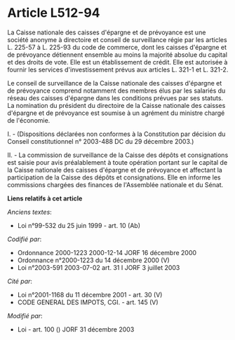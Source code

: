 # Article L512-94

La Caisse nationale des caisses d'épargne et de prévoyance est une société anonyme à directoire et conseil de surveillance
régie par les articles L. 225-57 à L. 225-93 du code de commerce, dont les caisses d'épargne et de prévoyance détiennent
ensemble au moins la majorité absolue du capital et des droits de vote. Elle est un établissement de crédit. Elle est
autorisée à fournir les services d'investissement prévus aux articles L. 321-1 et L. 321-2.

Le conseil de surveillance de la Caisse nationale des caisses d'épargne et de prévoyance comprend notamment des membres élus
par les salariés du réseau des caisses d'épargne dans les conditions prévues par ses statuts. La nomination du président du
directoire de la Caisse nationale des caisses d'épargne et de prévoyance est soumise à un agrément du ministre chargé de
l'économie.

I. - (Dispositions déclarées non conformes à la Constitution par décision du Conseil constitutionnel n° 2003-488 DC du 29
décembre 2003.) 

II. - La commission de surveillance de la Caisse des dépôts et consignations est saisie pour avis préalablement à toute
opération portant sur le capital de la Caisse nationale des caisses d'épargne et de prévoyance et affectant la participation
de la Caisse des dépôts et consignations. Elle en informe les commissions chargées des finances de l'Assemblée nationale et
du Sénat.

**Liens relatifs à cet article**

_Anciens textes_:

  - Loi n°99-532 du 25 juin 1999 - art. 10 (Ab)

_Codifié par_:

  - Ordonnance 2000-1223 2000-12-14 JORF 16 décembre 2000
  - Ordonnance n°2000-1223 du 14 décembre 2000 (V)
  - Loi n°2003-591 2003-07-02 art. 31 I JORF 3 juillet 2003

_Cité par_:

  - Loi n°2001-1168 du 11 décembre 2001 - art. 30 (V)
  - CODE GENERAL DES IMPOTS, CGI. - art. 145 (V)

_Modifié par_:

  - Loi - art. 100 () JORF 31 décembre 2003
